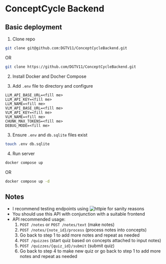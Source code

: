 # ConceptCycle Backend

## Basic deployment

1. Clone repo
```bash
git clone git@github.com:DGTV11/ConceptCycleBackend.git
```

OR 

```bash
git clone https://github.com/DGTV11/ConceptCycleBackend.git
```

<!-- 2. Install dependencies -->
<!-- ```bash -->
<!-- pip install uv -->
<!-- uv sync -->
<!-- ``` -->
2. Install Docker and Docher Compose

3. Add `.env` file to directory and configure
```env
LLM_API_BASE_URL=<fill me>
LLM_API_KEY=<fill me>
LLM_NAME=<fill me>
VLM_API_BASE_URL=<fill me>
VLM_API_KEY=<fill me>
VLM_NAME=<fill me>
CHUNK_MAX_TOKENS=<fill me>
DEBUG_MODE=<fill me>
```

3. Ensure `.env` and `db.sqlite` files exist
```sh
touch .env db.sqlite
```

4. Run server
<!-- ```bash -->
<!-- uv run fastapi dev --port=5046 -->
<!-- ``` -->
<!---->
<!-- OR -->
<!---->
<!-- ```bash -->
<!-- uv run fastapi run --port=5046 -->
<!-- ``` -->
```bash
docker compose up
```

OR

```bash
docker compose up -d
```

## Notes

- I recommend testing endpoints using ![httpie](https://httpie.io/) for sanity reasons
- You should use this API with conjunction with a suitable frontend
- API recommended usage:
    1) `POST /notes` or `POST /notes/text` (make notes) 
    2) `POST /notes/{note_id}/process` (process notes into concepts) 
    3) Go back to step 1 to add more notes and repeat as needed
    4) `POST /quizzes` (start quiz based on concepts attached to input notes) 
    5) `POST /quizzes/{quiz_id}/submit` (submit quiz)
    6) Go back to step 4 to make new quiz or go back to step 1 to add more notes and repeat as needed
